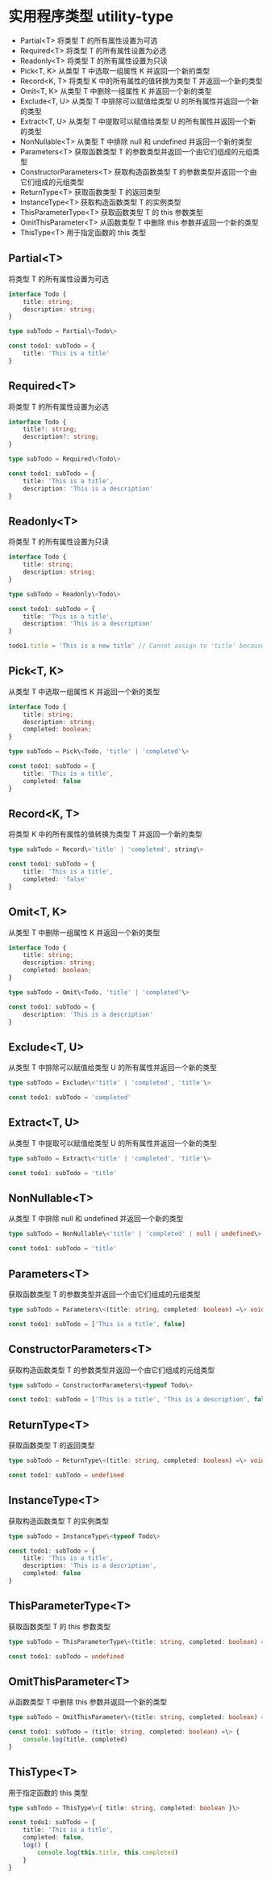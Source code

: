 # 实用程序类型 utility-type

- Partial\<T\> 将类型 T 的所有属性设置为可选
- Required\<T\> 将类型 T 的所有属性设置为必选
- Readonly\<T\> 将类型 T 的所有属性设置为只读
- Pick\<T, K\> 从类型 T 中选取一组属性 K 并返回一个新的类型
- Record\<K, T\> 将类型 K 中的所有属性的值转换为类型 T 并返回一个新的类型
- Omit\<T, K\> 从类型 T 中删除一组属性 K 并返回一个新的类型
- Exclude\<T, U\> 从类型 T 中排除可以赋值给类型 U 的所有属性并返回一个新的类型
- Extract\<T, U\> 从类型 T 中提取可以赋值给类型 U 的所有属性并返回一个新的类型
- NonNullable\<T\> 从类型 T 中排除 null 和 undefined 并返回一个新的类型
- Parameters\<T\> 获取函数类型 T 的参数类型并返回一个由它们组成的元组类型
- ConstructorParameters\<T\> 获取构造函数类型 T 的参数类型并返回一个由它们组成的元组类型
- ReturnType\<T\> 获取函数类型 T 的返回类型
- InstanceType\<T\> 获取构造函数类型 T 的实例类型
- ThisParameterType\<T\> 获取函数类型 T 的 this 参数类型
- OmitThisParameter\<T\> 从函数类型 T 中删除 this 参数并返回一个新的类型
- ThisType\<T\> 用于指定函数的 this 类型

## Partial\<T\>

将类型 T 的所有属性设置为可选

```ts
interface Todo {
    title: string;
    description: string;
}

type subTodo = Partial\<Todo\>

const todo1: subTodo = {
    title: 'This is a title'
}
```

## Required\<T\>

将类型 T 的所有属性设置为必选

```ts
interface Todo {
    title?: string;
    description?: string;
}

type subTodo = Required\<Todo\>

const todo1: subTodo = {
    title: 'This is a title',
    description: 'This is a description'
}
```

## Readonly\<T\>

将类型 T 的所有属性设置为只读

```ts
interface Todo {
    title: string;
    description: string;
}

type subTodo = Readonly\<Todo\>

const todo1: subTodo = {
    title: 'This is a title',
    description: 'This is a description'
}

todo1.title = 'This is a new title' // Cannot assign to 'title' because it is a read-only property.
```

## Pick\<T, K\>

从类型 T 中选取一组属性 K 并返回一个新的类型

```ts
interface Todo {
    title: string;
    description: string;
    completed: boolean;
}

type subTodo = Pick\<Todo, 'title' | 'completed'\>

const todo1: subTodo = {
    title: 'This is a title',
    completed: false
}
```

## Record\<K, T\>

将类型 K 中的所有属性的值转换为类型 T 并返回一个新的类型

```ts
type subTodo = Record\<'title' | 'completed', string\>

const todo1: subTodo = {
    title: 'This is a title',
    completed: 'false'
}
```

## Omit\<T, K\>

从类型 T 中删除一组属性 K 并返回一个新的类型

```ts
interface Todo {
    title: string;
    description: string;
    completed: boolean;
}

type subTodo = Omit\<Todo, 'title' | 'completed'\>

const todo1: subTodo = {
    description: 'This is a description'
}
```

## Exclude\<T, U\>

从类型 T 中排除可以赋值给类型 U 的所有属性并返回一个新的类型

```ts
type subTodo = Exclude\<'title' | 'completed', 'title'\>

const todo1: subTodo = 'completed'
```

## Extract\<T, U\>

从类型 T 中提取可以赋值给类型 U 的所有属性并返回一个新的类型

```ts
type subTodo = Extract\<'title' | 'completed', 'title'\>

const todo1: subTodo = 'title'
```

## NonNullable\<T\>

从类型 T 中排除 null 和 undefined 并返回一个新的类型

```ts
type subTodo = NonNullable\<'title' | 'completed' | null | undefined\>

const todo1: subTodo = 'title'
```

## Parameters\<T\>

获取函数类型 T 的参数类型并返回一个由它们组成的元组类型

```ts
type subTodo = Parameters\<(title: string, completed: boolean) =\> void\>

const todo1: subTodo = ['This is a title', false]
```

## ConstructorParameters\<T\>

获取构造函数类型 T 的参数类型并返回一个由它们组成的元组类型

```ts
type subTodo = ConstructorParameters\<typeof Todo\>

const todo1: subTodo = ['This is a title', 'This is a description', false]
```

## ReturnType\<T\>

获取函数类型 T 的返回类型

```ts
type subTodo = ReturnType\<(title: string, completed: boolean) =\> void\>

const todo1: subTodo = undefined
```

## InstanceType\<T\>

获取构造函数类型 T 的实例类型

```ts
type subTodo = InstanceType\<typeof Todo\>

const todo1: subTodo = {
    title: 'This is a title',
    description: 'This is a description',
    completed: false
}
```

## ThisParameterType\<T\>

获取函数类型 T 的 this 参数类型

```ts
type subTodo = ThisParameterType\<(title: string, completed: boolean) =\> void\>

const todo1: subTodo = undefined
```

## OmitThisParameter\<T\>

从函数类型 T 中删除 this 参数并返回一个新的类型

```ts
type subTodo = OmitThisParameter\<(title: string, completed: boolean) =\> void\>

const todo1: subTodo = (title: string, completed: boolean) =\> {
    console.log(title, completed)
}
```

## ThisType\<T\>

用于指定函数的 this 类型

```ts
type subTodo = ThisType\<{ title: string, completed: boolean }\>

const todo1: subTodo = {
    title: 'This is a title',
    completed: false,
    log() {
        console.log(this.title, this.completed)
    }
}
```
